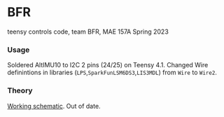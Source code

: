 # BFR
 teensy controls code, team BFR, MAE 157A Spring 2023

### Usage
Soldered AltIMU10 to I2C 2 pins (24/25) on Teensy 4.1. Changed Wire definintions in libraries (`LPS`,`SparkFunLSM6DS3`,`LIS3MDL`) from `Wire` to `Wire2`.

### Theory
[Working schematic](https://docs.google.com/presentation/d/1viLxzNaQW2o1i5bJDWbPaM-t7FxDQupLRFnlG_VdJu8/edit#slide=id.p). Out of date.
